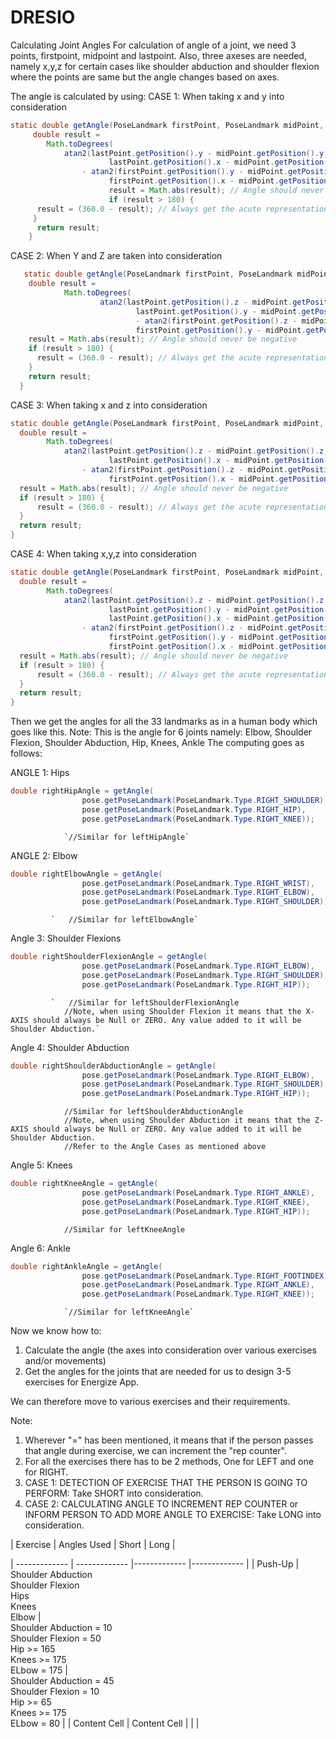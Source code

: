 # DRESIO
Calculating Joint Angles 
For calculation of angle of a joint, we need 3 points, firstpoint, midpoint and lastpoint. Also, three axeses are needed, namely x,y,z for certain cases like shoulder abduction 
and shoulder flexion where the points are same but the angle changes based on axes. 

The angle is calculated by using:
CASE 1: When taking x and y into consideration
```java
static double getAngle(PoseLandmark firstPoint, PoseLandmark midPoint, PoseLandmark lastPoint) {
     double result =
        Math.toDegrees(
            atan2(lastPoint.getPosition().y - midPoint.getPosition().y,
                      lastPoint.getPosition().x - midPoint.getPosition().x)
                - atan2(firstPoint.getPosition().y - midPoint.getPosition().y,
                      firstPoint.getPosition().x - midPoint.getPosition().x));
                      result = Math.abs(result); // Angle should never be negative
                      if (result > 180) {
      result = (360.0 - result); // Always get the acute representation of the angle
     }
      return result;
    }
```
CASE 2: When Y and Z are taken into consideration
```java
   static double getAngle(PoseLandmark firstPoint, PoseLandmark midPoint, PoseLandmark lastPoint) {
    double result =
            Math.toDegrees(
                    atan2(lastPoint.getPosition().z - midPoint.getPosition().z,
                            lastPoint.getPosition().y - midPoint.getPosition().y)
                            - atan2(firstPoint.getPosition().z - midPoint.getPosition().z,
                            firstPoint.getPosition().y - midPoint.getPosition().y));
    result = Math.abs(result); // Angle should never be negative
    if (result > 180) {
      result = (360.0 - result); // Always get the acute representation of the angle
    }
    return result;
  }
```
CASE 3: When taking x and z into consideration
```java
static double getAngle(PoseLandmark firstPoint, PoseLandmark midPoint, PoseLandmark lastPoint) {
  double result =
        Math.toDegrees(
            atan2(lastPoint.getPosition().z - midPoint.getPosition().z,
                      lastPoint.getPosition().x - midPoint.getPosition().x)
                - atan2(firstPoint.getPosition().z - midPoint.getPosition().z,
                      firstPoint.getPosition().x - midPoint.getPosition().x));
  result = Math.abs(result); // Angle should never be negative
  if (result > 180) {
      result = (360.0 - result); // Always get the acute representation of the angle
  }
  return result;
}
``` 

CASE 4: When taking x,y,z into consideration
```java
static double getAngle(PoseLandmark firstPoint, PoseLandmark midPoint, PoseLandmark lastPoint) {
  double result =
        Math.toDegrees(
            atan2(lastPoint.getPosition().z - midPoint.getPosition().z,
                      lastPoint.getPosition().y - midPoint.getPosition().y,
                      lastPoint.getPosition().x - midPoint.getPosition().x)
                - atan2(firstPoint.getPosition().z - midPoint.getPosition().z,
                      firstPoint.getPosition().y - midPoint.getPosition().y,
                      firstPoint.getPosition().x - midPoint.getPosition().x));
  result = Math.abs(result); // Angle should never be negative
  if (result > 180) {
      result = (360.0 - result); // Always get the acute representation of the angle
  }
  return result;
}
```
Then we get the angles for all the 33 landmarks as in a human body which goes like this.
Note: This is the angle for 6 joints namely: Elbow, Shoulder Flexion, Shoulder Abduction, Hip, Knees, Ankle
The computing goes as follows:

ANGLE 1: Hips
```java
double rightHipAngle = getAngle(
                pose.getPoseLandmark(PoseLandmark.Type.RIGHT_SHOULDER),
                pose.getPoseLandmark(PoseLandmark.Type.RIGHT_HIP),
                pose.getPoseLandmark(PoseLandmark.Type.RIGHT_KNEE)); 
 ```               
                `//Similar for leftHipAngle`
                
ANGLE 2: Elbow
```java
double rightElbowAngle = getAngle(
                pose.getPoseLandmark(PoseLandmark.Type.RIGHT_WRIST),   
                pose.getPoseLandmark(PoseLandmark.Type.RIGHT_ELBOW),
                pose.getPoseLandmark(PoseLandmark.Type.RIGHT_SHOULDER));
```  
             `   //Similar for leftElbowAngle`
                
Angle 3: Shoulder Flexions
```java
double rightShoulderFlexionAngle = getAngle(
                pose.getPoseLandmark(PoseLandmark.Type.RIGHT_ELBOW),   
                pose.getPoseLandmark(PoseLandmark.Type.RIGHT_SHOULDER),
                pose.getPoseLandmark(PoseLandmark.Type.RIGHT_HIP));
```       
             `   //Similar for leftShoulderFlexionAngle
                //Note, when using Shoulder Flexion it means that the X-AXIS should always be Null or ZERO. Any value added to it will be Shoulder Abduction.`
                
Angle 4: Shoulder Abduction
```java
double rightShoulderAbductionAngle = getAngle(
                pose.getPoseLandmark(PoseLandmark.Type.RIGHT_ELBOW),   
                pose.getPoseLandmark(PoseLandmark.Type.RIGHT_SHOULDER),
                pose.getPoseLandmark(PoseLandmark.Type.RIGHT_HIP));
```            
                //Similar for leftShoulderAbductionAngle
                //Note, when using Shoulder Abduction it means that the Z-AXIS should always be Null or ZERO. Any value added to it will be Shoulder Abduction.
                //Refer to the Angle Cases as mentioned above

Angle 5: Knees
```java
double rightKneeAngle = getAngle(
                pose.getPoseLandmark(PoseLandmark.Type.RIGHT_ANKLE),   
                pose.getPoseLandmark(PoseLandmark.Type.RIGHT_KNEE),
                pose.getPoseLandmark(PoseLandmark.Type.RIGHT_HIP));
```            
                //Similar for leftKneeAngle
                
Angle 6: Ankle
```java
double rightAnkleAngle = getAngle(
                pose.getPoseLandmark(PoseLandmark.Type.RIGHT_FOOTINDEX),   
                pose.getPoseLandmark(PoseLandmark.Type.RIGHT_ANKLE),
                pose.getPoseLandmark(PoseLandmark.Type.RIGHT_KNEE));
```            
                `//Similar for leftKneeAngle`

Now we know how to:
1. Calculate the angle (the axes into consideration over various exercises and/or movements)
2. Get the angles for the joints that are needed for us to design 3-5 exercises for Energize App.

We can therefore move to various exercises and their requirements.

Note:
1. Wherever "=" has been mentioned, it means that if the person passes that angle during exercise, we can increment the "rep counter".
2. For all the exercises there has to be 2 methods, One for LEFT and one for RIGHT.
3. CASE 1: DETECTION OF EXERCISE THAT THE PERSON IS GOING TO PERFORM: Take SHORT into consideration. 
4. CASE 2: CALCULATING ANGLE TO INCREMENT REP COUNTER or INFORM PERSON TO ADD MORE ANGLE TO EXERCISE: Take LONG into consideration.

| Exercise  | Angles Used | Short | Long |

| ------------- | ------------- |------------- |------------- |
| Push-Up  | Shoulder Abduction<br/>Shoulder Flexion<br/>Hips<br/>Knees<br/>Elbow  | <br/> Shoulder Abduction = 10 <br/> Shoulder Flexion = 50 <br/> Hip >= 165<br/>Knees >= 175 <br/> ELbow = 175           |<br/> Shoulder Abduction = 45 <br/> Shoulder Flexion = 10 <br/> Hip >= 65<br/>Knees >= 175 <br/> ELbow = 80           |
| Content Cell  | Content Cell  |             |             |
